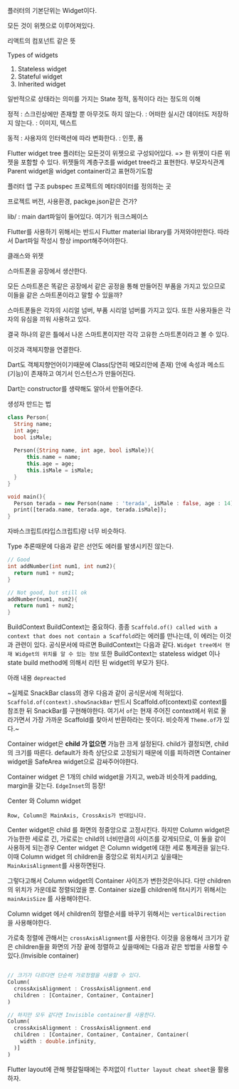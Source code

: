 플러터의 기본단위는 Widget이다.

모든 것이 위젯으로 이루어져있다.

리액트의 컴포넌트 같은 뜻

Types of widgets
1. Stateless widget
2. Stateful widget
3. Inherited widget

일반적으로 상태라는 의미를 가지는 State
정적, 동적이다 라는 정도의 이해

정적 : 스크린상에만 존재할 뿐 아무것도 하지 않는다.
: 어떠한 실시간 데이터도 저장하지 않는다.
: 이미지, 텍스트

동적 : 사용자의 인터랙션에 따라 변화한다.
: 인풋, 폼

Flutter widget tree
플러터는 모든것이 위젯으로 구성되어있다. => 한 위젯이 다른 위젯을 포함할 수 있다.
위젯들의 계층구조를 widget tree라고 표현한다.
부모자식관계
Parent widget을 widget container라고 표현하기도함

플러터 앱 구조
pubspec 프로젝트의 메타데이터를 정의하는 곳

프로젝트 버전, 사용환경, packge.json같은 건가?

lib/ : main dart파일이 들어있다. 여기가 워크스페이스

Flutter를 사용하기 위해서는 반드시 Flutter material library를 가져와야만한다. 따라서 Dart파일 작성시 항상 import해주어야한다.

클래스와 위젯

스마트폰을 공장에서 생산한다. 

모든 스마트폰은 똑같은 공장에서 같은 공정을 통해 만들어진 부품을 가지고 있으므로 이들을 같은 스마트폰이라고 말할 수 있을까? 

스마트폰들은 각자의 시리얼 넘버, 부품 시리얼 넘버를 가지고 있다. 또한 사용자들은 각자의 유심을 끼워 사용하고 있다.

결국 하나의 같은 틀에서 나온 스마트폰이지만 각각 고유한 스마트폰이라고 볼 수 있다.

이것과 객체지향을 연결한다.

Dart도 객체지향언어이기때문에 Class(당연히 메모리안에 존재) 안에 속성과 메소드(기능)이 존재하고 여기서 인스턴스가 만들어진다.

Dart는 constructor를 생략해도 알아서 만들어준다.

생성자 만드는 법

```dart
class Person{
  String name;
  int age;
  bool isMale;
  
  Person({String name, int age, bool isMale}){
      this.name = name;
      this.age = age;
      this.isMale = isMale;
  }
}

void main(){
  Person terada = new Person(name : 'terada', isMale : false, age : 14);
  print([terada.name, terada.age, terada.isMale]);  
}

```
자바스크립트(타입스크립트)랑 너무 비슷하다.

Type 추론때문에 다음과 같은 선언도 에러를 발생시키진 않는다.
```dart
// Good
int addNumber(int num1, int num2){
  return num1 + num2;
}

// Not good, but still ok
addNumber(num1, num2){
  return num1 + num2;
}
```

BuildContext
BuildContext는 중요하다.
종종 `Scaffold.of() called with a context that does not contain a Scaffold`라는 에러를 만나는데, 이 에러는 이것과 관련이 있다.
공식문서에 따르면 BuildContext는 다음과 같다.
`Widget tree에서 현재 Widget의 위치를 알 수 있는 정보`
또한 BuildContext는 stateless widget 이나 state build method에 의해서 리턴 된 widget의 부모가 된다.


아래 내용 `depreacted`

~실제로 SnackBar class의 경우 다음과 같이 공식문서에 적혀있다.
`Scaffold.of(context).showSnackBar`
반드시 Scaffold.of(context)로 context를 참조한 뒤 SnackBar를 구현해야한다.
여기서 `of`는 현재 주어진 context에서 위로 올라가면서 가장 가까운 Scaffold를 찾아서 반환하라는 뜻이다. 비슷하게 `Theme.of`가 있다.~

Container widget은 **child 가 없으면** 가능한 크게 설정된다. child가 결정되면, child의 크기를 따른다. default가 좌측 상단으로 고정되기 때문에 이를 피하려면 Container widget을 SafeArea widget으로 감싸주어야한다.

Container widget 은 1개의 child widget을 가지고, web과 비슷하게 padding, margin을 갖는다. `EdgeInset`의 등장!

Center 와 Column widget

```
Row, Column은 MainAxis, CrossAxis가 반대입니다.
```

Center widget은 child 를 화면의 정중앙으로 고정시킨다. 하지만 Column widget은 가능한한 세로로 긴, 가로로는 child의 너비만큼의 사이즈를 갖게되므로, 이 둘을 같이 사용하게 되는경우 Center widget 은 Column widget에 대한 세로 통제권을 잃는다.
이때 Column widget 의 children을 중앙으로 위치시키고 싶을때는 `MainAxisAlignment`를 사용하면된다.

그렇다고해서 Column widget의 Container 사이즈가 변한것은아니다. 다만 children의 위치가 가운데로 정렬되었을 뿐. Container size를 children에 fit시키기 위해서는 `mainAxisSize` 를 사용해야한다.

Column widget 에서 children의 정렬순서를 바꾸기 위해서는 `verticalDirection`을 사용해야한다.

가로축 정렬에 관해서는 `crossAxisAlignment`를 사용한다. 이것을 응용해서 크기가 같은 children들을 화면의 가장 끝에 정렬하고 싶을때에는 다음과 같은 방법을 사용할 수 있다.(Invisible container)

```dart

// 크기가 다르다면 단순히 가로정렬을 사용할 수 있다.
Column(
  crossAxisAlignment : CrossAxisAlignment.end
  children : [Container, Container, Container]
)

// 하지만 모두 같다면 Invisible container를 사용한다.
Column(
  crossAxisAlignment : CrossAxisAlignment.end
  children : [Container, Container, Container, Container(
    width : double.infinity,
  )]
)

```

Flutter layout에 관해 헷갈릴때에는 주저없이 `flutter layout cheat sheet`을 활용하자.



